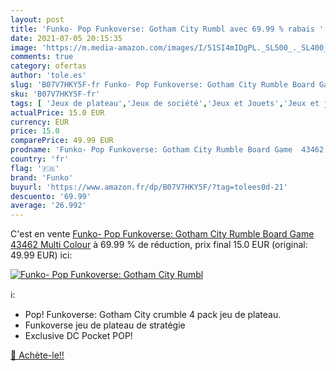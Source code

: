 ```yaml
---
layout: post
title: 'Funko- Pop Funkoverse: Gotham City Rumbl avec 69.99 % rabais '
date: 2021-07-05 20:15:35
image: 'https://m.media-amazon.com/images/I/51SI4mIDgPL._SL500_._SL400_.jpg'
comments: true
category: ofertas
author: 'tole.es'
slug: 'B07V7HKY5F-fr Funko- Pop Funkoverse: Gotham City Rumble Board Game 43462...'
sku: 'B07V7HKY5F-fr'
tags: [ 'Jeux de plateau','Jeux de société','Jeux et Jouets','Jeux et jouets','funko', ]
actualPrice: 15.0 EUR
currency: EUR
price: 15.0
comparePrice: 49.99 EUR
prodname: 'Funko- Pop Funkoverse: Gotham City Rumble Board Game  43462  Multi Colour'
country: 'fr'
flag: '🇫🇷'
brand: 'Funko'
buyurl: 'https://www.amazon.fr/dp/B07V7HKY5F/?tag=tolees0d-21'
descuento: '69.99'
average: '26.992'
---
```


C'est en vente [Funko- Pop Funkoverse: Gotham City Rumble Board Game  43462  Multi Colour](https://www.amazon.fr/dp/B07V7HKY5F/?tag=tolees0d-21)  à  69.99 % de réduction, prix final  15.0 EUR (original: 49.99 EUR) ici:

[![Funko- Pop Funkoverse: Gotham City Rumbl](https://m.media-amazon.com/images/I/51SI4mIDgPL._SL500_._SL400_.jpg)](https://www.amazon.fr/dp/B07V7HKY5F/?tag=tolees0d-21)

ℹ️:

- Pop! Funkoverse: Gotham City crumble 4 pack jeu de plateau.
- Funkoverse jeu de plateau de stratégie
- Exclusive DC Pocket POP!

[🛒 Achète-le!!](https://www.amazon.fr/dp/B07V7HKY5F/?tag=tolees0d-21)
